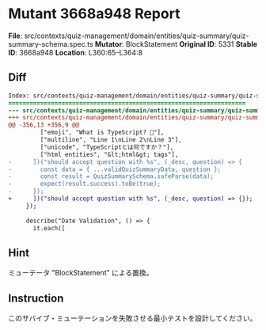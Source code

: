# Mutant 3668a948 Report

**File**: src/contexts/quiz-management/domain/entities/quiz-summary/quiz-summary-schema.spec.ts
**Mutator**: BlockStatement
**Original ID**: 5331
**Stable ID**: 3668a948
**Location**: L360:65–L364:8

## Diff

```diff
Index: src/contexts/quiz-management/domain/entities/quiz-summary/quiz-summary-schema.spec.ts
===================================================================
--- src/contexts/quiz-management/domain/entities/quiz-summary/quiz-summary-schema.spec.ts	original
+++ src/contexts/quiz-management/domain/entities/quiz-summary/quiz-summary-schema.spec.ts	mutated #5331
@@ -356,13 +356,9 @@
         ["emoji", "What is TypeScript? 🤔"],
         ["multiline", "Line 1\nLine 2\nLine 3"],
         ["unicode", "TypeScriptとは何ですか？"],
         ["html entities", "&lt;html&gt; tags"],
-      ])("should accept question with %s", (_desc, question) => {
-        const data = { ...validQuizSummaryData, question };
-        const result = QuizSummarySchema.safeParse(data);
-        expect(result.success).toBe(true);
-      });
+      ])("should accept question with %s", (_desc, question) => {});
     });
 
     describe("Date Validation", () => {
       it.each([
```

## Hint

ミューテータ "BlockStatement" による置換。

## Instruction

このサバイブ・ミューテーションを失敗させる最小テストを設計してください。
